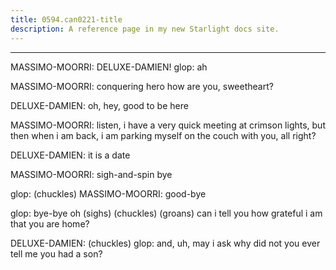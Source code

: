 ```yaml
---
title: 0594.can0221-title
description: A reference page in my new Starlight docs site.
---
```

----- 
MASSIMO-MOORRI: DELUXE-DAMIEN! 
glop: ah
 
MASSIMO-MOORRI: conquering hero
 how are you, sweetheart? 
 
DELUXE-DAMIEN: oh, hey, good to be here
 
MASSIMO-MOORRI: listen, i have a very quick meeting at crimson lights, but then when 
i am back, i am parking myself on the couch with you, all right? 
 
DELUXE-DAMIEN: it is a date
 
MASSIMO-MOORRI: sigh-and-spin
 bye
 
glop: (chuckles) 
MASSIMO-MOORRI: good-bye
 
glop: bye-bye
 oh
 (sighs) (chuckles) (groans) can i tell you how grateful i 
am that you are home? 
 
DELUXE-DAMIEN: (chuckles) 
glop: and, uh, may i ask why did not you ever tell me you had a son? 
 
